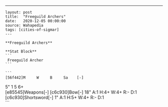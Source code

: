 ---
    layout: post
    title:  "Freeguild Archers"
    date:   2020-12-05 00:00:00
    source: Wahapedia
    tags: [cities-of-sigmar]
    ---
    
    **Freeguild Archers**
    
    **Stat Block**
    ```
     Freeguild Archer
    ```
    
    ```
    [56f442]M     W     B     Sa    [-]
5"    1     5     6+    
[e85545]Weapons[-]
[c6c930]Bow[-]
18"    A:1    H:4+   W:4+   R:-    D:1   
[c6c930]Shortsword[-]
1"     A:1    H:5+   W:4+   R:-    D:1   
    ```
    
    
    